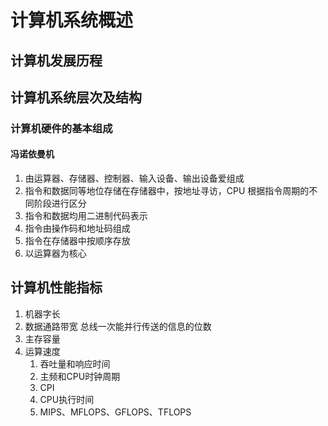 # 计算机系统概述

## 计算机发展历程

## 计算机系统层次及结构

### 计算机硬件的基本组成

#### 冯诺依曼机

1. 由运算器、存储器、控制器、输入设备、输出设备爱组成
2. 指令和数据同等地位存储在存储器中，按地址寻访，CPU 根据指令周期的不同阶段进行区分
3. 指令和数据均用二进制代码表示
4. 指令由操作码和地址码组成
5. 指令在存储器中按顺序存放
6. 以运算器为核心

## 计算机性能指标

1. 机器字长
2. 数据通路带宽
   总线一次能并行传送的信息的位数
3. 主存容量
4. 运算速度
     1. 吞吐量和响应时间
     2. 主频和CPU时钟周期
     3. CPI
     4. CPU执行时间
     5. MIPS、MFLOPS、GFLOPS、TFLOPS